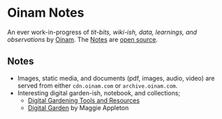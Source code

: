# Oinam Notes

An ever work-in-progress of _tit-bits, wiki-ish, data, learnings, and observations_ by [Oinam](https://oinam.com/). The [Notes](https://notes.oinam.com) are [open source](https://github.com/oinam/notes).

## Notes

- Images, static media, and documents (pdf, images, audio, video) are served from either `cdn.oinam.com` or `archive.oinam.com`.
- Interesting digital garden-ish, notebook, and collections;
	+ [Digital Gardening Tools and Resources](https://github.com/MaggieAppleton/digital-gardeners)
	+ [Digital Garden](https://maggieappleton.com/garden) by Maggie Appleton